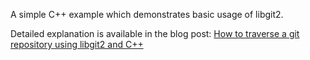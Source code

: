 A simple C++ example which demonstrates basic usage of libgit2.

Detailed explanation is available in the blog post: [How to traverse a git repository using libgit2 and C++](http://blog.davidecoppola.com/2016/10/how-to-traverse-git-repository-using-libgit2-and-cpp/)
